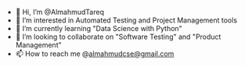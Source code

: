 - 👋 Hi, I’m @AlmahmudTareq
- 👀 I’m interested in Automated Testing and Project Management tools
- 🌱 I’m currently learning "Data Science with Python"
- 💞️ I’m looking to collaborate on "Software Testing" and "Product Management"
- 📫 How to reach me @almahmudcse@gmail.com

<!---
AlmahmudTareq/AlmahmudTareq is a ✨ special ✨ repository because its `README.md` (this file) appears on your GitHub profile.
You can click the Preview link to take a look at your changes.
--->
